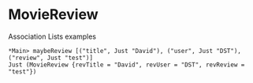 # MovieReview

Association Lists examples

```
*Main> maybeReview [("title", Just "David"), ("user", Just "DST"), ("review", Just "test")]
Just (MovieReview {revTitle = "David", revUser = "DST", revReview = "test"})
```
